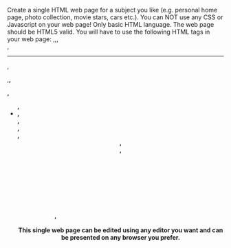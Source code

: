 Create a single HTML web page for a subject you like (e.g. personal home page, photo collection, movie stars, cars etc.). You can NOT use any CSS or Javascript on your web page! Only basic HTML language. The web page should be HTML5 valid. You will have to use the following HTML tags in your web page: <img>,<a>,<table>,<br>,<hr>,<p>,<b>,<div>,<ul>, <li>,<section>,<article>,<footer>,<header>,<aside>,<nav>, <svg>,<audio>,<video>,<figure>,<figurecaption>,<main>. Also you should specify the type of document using <!Doctype>. The page must be at least one screen long and at most 2 screens long (using a resolution of 1024x768 pixels). The textual content of the page should be relevant to the chosen subject (not "lorem ipsum" text). <br/><br/> This single web page can be edited using any editor you want and can be presented on any browser you prefer.
